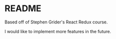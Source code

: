 # README
Based off of Stephen Grider's React Redux course.

I would like to implement more features in the future.
